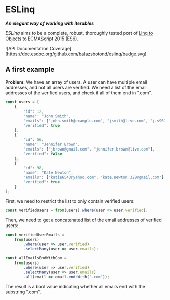 ESLinq
======

***An elegant way of working with iterables***

*ESLinq* aims to be a complete, robust, thoroughly tested port of [Linq to Objects][linq-to-objects]
to ECMAScript 2015 (ES6).

![API Documentation Coverage][https://doc.esdoc.org/github.com/balazsbotond/eslinq/badge.svg]

A first example
---------------

**Problem:** We have an array of users. A user can have multiple email addresses, and not all users
are verified. We need a list of the email addresses of the verified users, and check if all of
them end in ".com".

```javascript
const users = [
	{
		"id": 12,
		"name": "John Smith",
		"emails": ["john.smith@example.com", "jsmith@live.com", "j.s967@gmail.com"],
		"verified": true
	},
	{
		"id": 56,
		"name": "Jennifer Brown",
		"emails": ["jbrown@gmail.com", "jennifer.brown@live.com"],
		"verified": false
	},
	{
		"id": 98,
		"name": "Kate Newton",
		"emails": ["katie6543@yahoo.com", "kate.newton.328@gmail.com"],
		"verified": true
	}
];
```

First, we need to restrict the list to only contain verified users:

```javascript
const verifiedUsers = from(users).where(user => user.verified);
```

Then, we need to get a concatenated list of the email addresses of verified users:

```javascript
const verifiedUserEmails =
    from(users)
	    .where(user => user.verified)
		.selectMany(user => user.emails);
```

```javascript
const allEmailsEndWithCom =
    from(users)
	    .where(user => user.verified)
		.selectMany(user => user.emails)
		.all(email => email.endsWith(".com"));
```

The result is a bool value indicating whether all emails end with the substring ".com".

<!--
    Links
-->

[linq-to-objects]: https://msdn.microsoft.com/en-us/library/bb397919.aspx